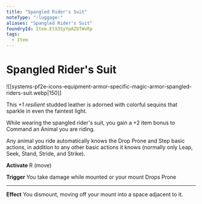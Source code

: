 ```yaml
---
title: "Spangled Rider's Suit"
noteType: ":luggage:"
aliases: "Spangled Rider's Suit"
foundryId: Item.EtX3SyYpAZbTWvRp
tags:
  - Item
---
```


# Spangled Rider's Suit
![[systems-pf2e-icons-equipment-armor-specific-magic-armor-spangled-riders-suit.webp|150]]

This _+1 resilient_ studded leather is adorned with colorful sequins that sparkle in even the faintest light.

While wearing the spangled rider's suit, you gain a +2 item bonus to Command an Animal you are riding.

Any animal you ride automatically knows the Drop Prone and Step basic actions, in addition to any other basic actions it knows (normally only Leap, Seek, Stand, Stride, and Strike).

**Activate** R (move)

**Trigger** You take damage while mounted or your mount Drops Prone

* * *

**Effect** You dismount, moving off your mount into a space adjacent to it.
